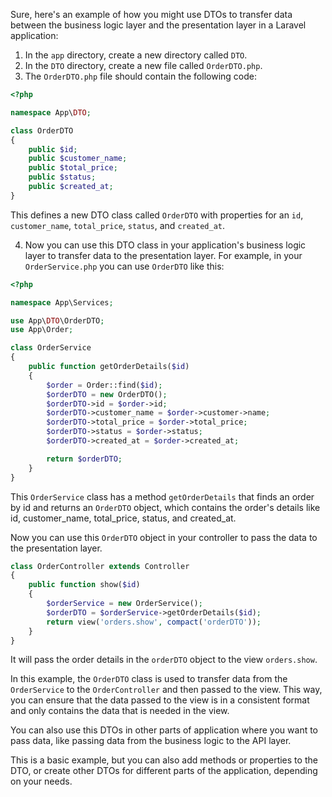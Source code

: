 Sure, here's an example of how you might use DTOs to transfer data between the business logic layer and the presentation layer in a Laravel application:

1.  In the `app` directory, create a new directory called `DTO`.
2.  In the `DTO` directory, create a new file called `OrderDTO.php`.
3.  The `OrderDTO.php` file should contain the following code:

```php
<?php

namespace App\DTO;

class OrderDTO
{
    public $id;
    public $customer_name;
    public $total_price;
    public $status;
    public $created_at;
}

```

This defines a new DTO class called `OrderDTO` with properties for an `id`, `customer_name`, `total_price`, `status`, and `created_at`.

4.  Now you can use this DTO class in your application's business logic layer to transfer data to the presentation layer. For example, in your `OrderService.php` you can use `OrderDTO` like this:

```php
<?php

namespace App\Services;

use App\DTO\OrderDTO;
use App\Order;

class OrderService
{
    public function getOrderDetails($id)
    {
        $order = Order::find($id);
        $orderDTO = new OrderDTO();
        $orderDTO->id = $order->id;
        $orderDTO->customer_name = $order->customer->name;
        $orderDTO->total_price = $order->total_price;
        $orderDTO->status = $order->status;
        $orderDTO->created_at = $order->created_at;

        return $orderDTO;
    }
}

```

This `OrderService` class has a method `getOrderDetails` that finds an order by id and returns an `OrderDTO` object, which contains the order's details like id, customer\_name, total\_price, status, and created\_at.

Now you can use this `OrderDTO` object in your controller to pass the data to the presentation layer.

```php
class OrderController extends Controller
{
    public function show($id)
    {
        $orderService = new OrderService();
        $orderDTO = $orderService->getOrderDetails($id);
        return view('orders.show', compact('orderDTO'));
    }
}

```

It will pass the order details in the `orderDTO` object to the view `orders.show`.

In this example, the `OrderDTO` class is used to transfer data from the `OrderService` to the `OrderController` and then passed to the view. This way, you can ensure that the data passed to the view is in a consistent format and only contains the data that is needed in the view.

You can also use this DTOs in other parts of application where you want to pass data, like passing data from the business logic to the API layer.

This is a basic example, but you can also add methods or properties to the DTO, or create other DTOs for different parts of the application, depending on your needs.
